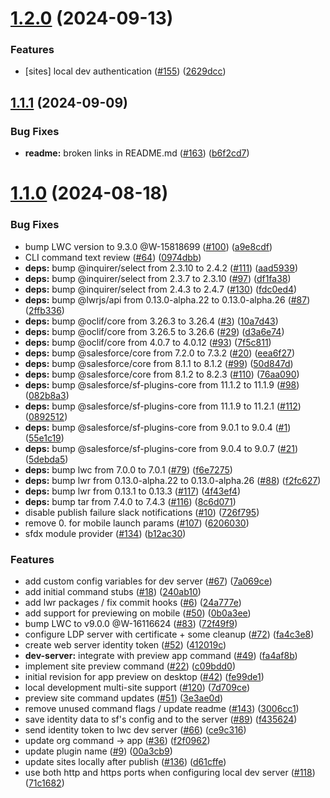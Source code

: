 # [1.2.0](https://github.com/salesforcecli/plugin-lightning-dev/compare/1.1.1...1.2.0) (2024-09-13)

### Features

- [sites] local dev authentication ([#155](https://github.com/salesforcecli/plugin-lightning-dev/issues/155)) ([2629dcc](https://github.com/salesforcecli/plugin-lightning-dev/commit/2629dcc6dd519894fc69f66f57827357ece0f6c8))

## [1.1.1](https://github.com/salesforcecli/plugin-lightning-dev/compare/1.1.0...1.1.1) (2024-09-09)

### Bug Fixes

- **readme:** broken links in README.md ([#163](https://github.com/salesforcecli/plugin-lightning-dev/issues/163)) ([b6f2cd7](https://github.com/salesforcecli/plugin-lightning-dev/commit/b6f2cd7d7bffbdf1cf2b98e8b37104aa51c385f6))

# [1.1.0](https://github.com/salesforcecli/plugin-lightning-dev/compare/55e1c19e84b534ecd35824f651c6f6b85c3eec1e...1.1.0) (2024-08-18)

### Bug Fixes

- bump LWC version to 9.3.0 @W-15818699 ([#100](https://github.com/salesforcecli/plugin-lightning-dev/issues/100)) ([a9e8cdf](https://github.com/salesforcecli/plugin-lightning-dev/commit/a9e8cdf576ff966692e9d68d604b9431dac7223b))
- CLI command text review ([#64](https://github.com/salesforcecli/plugin-lightning-dev/issues/64)) ([0974dbb](https://github.com/salesforcecli/plugin-lightning-dev/commit/0974dbb4da8262f40339d95115023d82de6eacfa))
- **deps:** bump @inquirer/select from 2.3.10 to 2.4.2 ([#111](https://github.com/salesforcecli/plugin-lightning-dev/issues/111)) ([aad5939](https://github.com/salesforcecli/plugin-lightning-dev/commit/aad5939de3d2832d317b137d05072aedda2c6903))
- **deps:** bump @inquirer/select from 2.3.7 to 2.3.10 ([#97](https://github.com/salesforcecli/plugin-lightning-dev/issues/97)) ([df1fa38](https://github.com/salesforcecli/plugin-lightning-dev/commit/df1fa38124c0576dd15f3410ae39f377cee93546))
- **deps:** bump @inquirer/select from 2.4.3 to 2.4.7 ([#130](https://github.com/salesforcecli/plugin-lightning-dev/issues/130)) ([fdc0ed4](https://github.com/salesforcecli/plugin-lightning-dev/commit/fdc0ed4a82be57713799cfbab42d3b8bb8b49fb9))
- **deps:** bump @lwrjs/api from 0.13.0-alpha.22 to 0.13.0-alpha.26 ([#87](https://github.com/salesforcecli/plugin-lightning-dev/issues/87)) ([2ffb336](https://github.com/salesforcecli/plugin-lightning-dev/commit/2ffb336afe5c659024f266f043ba6e9965cb86f6))
- **deps:** bump @oclif/core from 3.26.3 to 3.26.4 ([#3](https://github.com/salesforcecli/plugin-lightning-dev/issues/3)) ([10a7d43](https://github.com/salesforcecli/plugin-lightning-dev/commit/10a7d43632f8e39397c722d3d99fee222b354b1c))
- **deps:** bump @oclif/core from 3.26.5 to 3.26.6 ([#29](https://github.com/salesforcecli/plugin-lightning-dev/issues/29)) ([d3a6e74](https://github.com/salesforcecli/plugin-lightning-dev/commit/d3a6e749a06f9367d08f25b08b8ed98363fda00a))
- **deps:** bump @oclif/core from 4.0.7 to 4.0.12 ([#93](https://github.com/salesforcecli/plugin-lightning-dev/issues/93)) ([7f5c811](https://github.com/salesforcecli/plugin-lightning-dev/commit/7f5c811ad13fab06249ee1b0c81044fcf2eede36))
- **deps:** bump @salesforce/core from 7.2.0 to 7.3.2 ([#20](https://github.com/salesforcecli/plugin-lightning-dev/issues/20)) ([eea6f27](https://github.com/salesforcecli/plugin-lightning-dev/commit/eea6f274e488062c572192e33ddc1fc25709704a))
- **deps:** bump @salesforce/core from 8.1.1 to 8.1.2 ([#99](https://github.com/salesforcecli/plugin-lightning-dev/issues/99)) ([50d847d](https://github.com/salesforcecli/plugin-lightning-dev/commit/50d847dafb5da5aa3ae0f35a73c8fe5c97e5091f))
- **deps:** bump @salesforce/core from 8.1.2 to 8.2.3 ([#110](https://github.com/salesforcecli/plugin-lightning-dev/issues/110)) ([76aa090](https://github.com/salesforcecli/plugin-lightning-dev/commit/76aa0905392bc7102f7539fa130d946ed5b3c33d))
- **deps:** bump @salesforce/sf-plugins-core from 11.1.2 to 11.1.9 ([#98](https://github.com/salesforcecli/plugin-lightning-dev/issues/98)) ([082b8a3](https://github.com/salesforcecli/plugin-lightning-dev/commit/082b8a38862b9b9cef9d832e76c85d743602c874))
- **deps:** bump @salesforce/sf-plugins-core from 11.1.9 to 11.2.1 ([#112](https://github.com/salesforcecli/plugin-lightning-dev/issues/112)) ([0892512](https://github.com/salesforcecli/plugin-lightning-dev/commit/0892512e02c5642d0566cca780623a597ceb4cd1))
- **deps:** bump @salesforce/sf-plugins-core from 9.0.1 to 9.0.4 ([#1](https://github.com/salesforcecli/plugin-lightning-dev/issues/1)) ([55e1c19](https://github.com/salesforcecli/plugin-lightning-dev/commit/55e1c19e84b534ecd35824f651c6f6b85c3eec1e))
- **deps:** bump @salesforce/sf-plugins-core from 9.0.4 to 9.0.7 ([#21](https://github.com/salesforcecli/plugin-lightning-dev/issues/21)) ([5debda5](https://github.com/salesforcecli/plugin-lightning-dev/commit/5debda5e5c78754cd302b5067c39f29a830832d3))
- **deps:** bump lwc from 7.0.0 to 7.0.1 ([#79](https://github.com/salesforcecli/plugin-lightning-dev/issues/79)) ([f6e7275](https://github.com/salesforcecli/plugin-lightning-dev/commit/f6e727553ed51fad0d9d6b30fe8f07ba8d414a37))
- **deps:** bump lwr from 0.13.0-alpha.22 to 0.13.0-alpha.26 ([#88](https://github.com/salesforcecli/plugin-lightning-dev/issues/88)) ([f2fc627](https://github.com/salesforcecli/plugin-lightning-dev/commit/f2fc627227c5350869de0ce4baadf1a06a8e06ac))
- **deps:** bump lwr from 0.13.1 to 0.13.3 ([#117](https://github.com/salesforcecli/plugin-lightning-dev/issues/117)) ([4f43ef4](https://github.com/salesforcecli/plugin-lightning-dev/commit/4f43ef4b158a534a66e61b0b523bd98c98c656d7))
- **deps:** bump tar from 7.4.0 to 7.4.3 ([#116](https://github.com/salesforcecli/plugin-lightning-dev/issues/116)) ([8c6d071](https://github.com/salesforcecli/plugin-lightning-dev/commit/8c6d071442f17f7cc629ac7a6888a2b539685d2b))
- disable publish failure slack notifications ([#10](https://github.com/salesforcecli/plugin-lightning-dev/issues/10)) ([726f795](https://github.com/salesforcecli/plugin-lightning-dev/commit/726f795c8e1fc9fca09198d22e5fd33dc954399e))
- remove 0. for mobile launch params ([#107](https://github.com/salesforcecli/plugin-lightning-dev/issues/107)) ([6206030](https://github.com/salesforcecli/plugin-lightning-dev/commit/6206030cef66a1b6ee015706b8e24eab1c984498))
- sfdx module provider ([#134](https://github.com/salesforcecli/plugin-lightning-dev/issues/134)) ([b12ac30](https://github.com/salesforcecli/plugin-lightning-dev/commit/b12ac307b7b4a5d961577d99303453b9efef0dd2))

### Features

- add custom config variables for dev server ([#67](https://github.com/salesforcecli/plugin-lightning-dev/issues/67)) ([7a069ce](https://github.com/salesforcecli/plugin-lightning-dev/commit/7a069ce9e4ec047b6c2bb8f64f6560d7eae41da6))
- add initial command stubs ([#18](https://github.com/salesforcecli/plugin-lightning-dev/issues/18)) ([240ab10](https://github.com/salesforcecli/plugin-lightning-dev/commit/240ab10cce9bd0207f5d5c344b5d43fa54df6b33))
- add lwr packages / fix commit hooks ([#6](https://github.com/salesforcecli/plugin-lightning-dev/issues/6)) ([24a777e](https://github.com/salesforcecli/plugin-lightning-dev/commit/24a777e60fca23064b97035190fbb98729f36b6f))
- add support for previewing on mobile ([#50](https://github.com/salesforcecli/plugin-lightning-dev/issues/50)) ([0b0a3ee](https://github.com/salesforcecli/plugin-lightning-dev/commit/0b0a3ee1a9c3ad95275bbbcbe63c5694e60d2402))
- bump LWC to v9.0.0 @W-16116624 ([#83](https://github.com/salesforcecli/plugin-lightning-dev/issues/83)) ([72f49f9](https://github.com/salesforcecli/plugin-lightning-dev/commit/72f49f9ccb26e3ea10792d795d75221ae2d60ed2))
- configure LDP server with certificate + some cleanup ([#72](https://github.com/salesforcecli/plugin-lightning-dev/issues/72)) ([fa4c3e8](https://github.com/salesforcecli/plugin-lightning-dev/commit/fa4c3e831fb532c90fa807e1e99e7eb25de917df))
- create web server identity token ([#52](https://github.com/salesforcecli/plugin-lightning-dev/issues/52)) ([412019c](https://github.com/salesforcecli/plugin-lightning-dev/commit/412019c01a65310c437cd0e28ecf7f6c55a71f5d))
- **dev-server:** integrate with preview app command ([#49](https://github.com/salesforcecli/plugin-lightning-dev/issues/49)) ([fa4af8b](https://github.com/salesforcecli/plugin-lightning-dev/commit/fa4af8b5175e45b295d54efd7d2ec6c56fde6bf7))
- implement site preview command ([#22](https://github.com/salesforcecli/plugin-lightning-dev/issues/22)) ([c09bdd0](https://github.com/salesforcecli/plugin-lightning-dev/commit/c09bdd078019f0db0dc22f82d2fdd1665dba1934))
- initial revision for app preview on desktop ([#42](https://github.com/salesforcecli/plugin-lightning-dev/issues/42)) ([fe99de1](https://github.com/salesforcecli/plugin-lightning-dev/commit/fe99de1942142319470884d0e00f0e72ab4d50e6))
- local development multi-site support ([#120](https://github.com/salesforcecli/plugin-lightning-dev/issues/120)) ([7d709ce](https://github.com/salesforcecli/plugin-lightning-dev/commit/7d709ce1501b32631cc3ceb14ee70c92fb9dbabc))
- preview site command updates ([#51](https://github.com/salesforcecli/plugin-lightning-dev/issues/51)) ([3e3ae0d](https://github.com/salesforcecli/plugin-lightning-dev/commit/3e3ae0d31cd9fcb2ae51972ba75430d34eab9bd7))
- remove unused command flags / update readme ([#143](https://github.com/salesforcecli/plugin-lightning-dev/issues/143)) ([3006cc1](https://github.com/salesforcecli/plugin-lightning-dev/commit/3006cc12b173ff257cb9fe415e84662a595fc418))
- save identity data to sf's config and to the server ([#89](https://github.com/salesforcecli/plugin-lightning-dev/issues/89)) ([f435624](https://github.com/salesforcecli/plugin-lightning-dev/commit/f43562430616c49f10a9fa5ec56350b680116f96))
- send identity token to lwc dev server ([#66](https://github.com/salesforcecli/plugin-lightning-dev/issues/66)) ([ce9c316](https://github.com/salesforcecli/plugin-lightning-dev/commit/ce9c316a95b09d3131dac845c6b6df2a7f152496))
- update org command -> app ([#36](https://github.com/salesforcecli/plugin-lightning-dev/issues/36)) ([f2f0962](https://github.com/salesforcecli/plugin-lightning-dev/commit/f2f0962e10e8076f0e48273e936106e526422a58))
- update plugin name ([#9](https://github.com/salesforcecli/plugin-lightning-dev/issues/9)) ([00a3cb9](https://github.com/salesforcecli/plugin-lightning-dev/commit/00a3cb9c8a9475016b5e757b9d5cd07ca59ddd39))
- update sites locally after publish ([#136](https://github.com/salesforcecli/plugin-lightning-dev/issues/136)) ([d61cffe](https://github.com/salesforcecli/plugin-lightning-dev/commit/d61cffee48e5ed57c069db319bf72f63cf425aa6))
- use both http and https ports when configuring local dev server ([#118](https://github.com/salesforcecli/plugin-lightning-dev/issues/118)) ([71c1682](https://github.com/salesforcecli/plugin-lightning-dev/commit/71c1682143a5ec45ae488f43b5bf14ab01d622b4))
